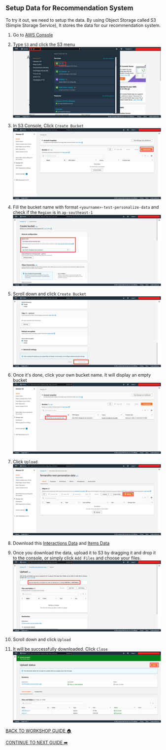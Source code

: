 ## Setup Data for Recommendation System

To try it out, we need to setup the data. By using Object Storage called S3 (Simple Storage Service), It stores the data for our recommendation system.

1. Go to [AWS Console](https://ap-southeast-1.console.aws.amazon.com/console/home?region=ap-southeast-1)
2. Type `S3` and click the S3 menu
    ![](../images/SetupData/2.png)

3. In S3 Console, Click `Create Bucket`
    ![](../images/SetupData/3.png)

4. Fill the bucket name with format `<yourname>-test-personalize-data` and check if the `Region` is in `ap-southeast-1`
    ![](../images/SetupData/4.png)

5. Scroll down and click `Create Bucket`
    ![](../images/SetupData/5.png)

6. Once it's done, click your own bucket name. It will display an empty bucket
    ![](../images/SetupData/6.png)

7. Click `Upload`
    ![](../images/SetupData/7.png)

8. Download this [Interactions Data](../Assets/interactions.csv) and [Items Data](../Assets/items.csv)
9. Once you download the data, upload it to S3 by dragging it and drop it to the console, or simply click `Add Files` and choose your files.
    ![](../images/SetupData/9.png)

10. Scroll down and click `Upload`
11. It will be successfully downloaded. Click `Close`
    ![](../images/SetupData/11.png)

[BACK TO WORKSHOP GUIDE :house:](../README.md)

[CONTINUE TO NEXT GUIDE :arrow_right:](SetupAccess.md)